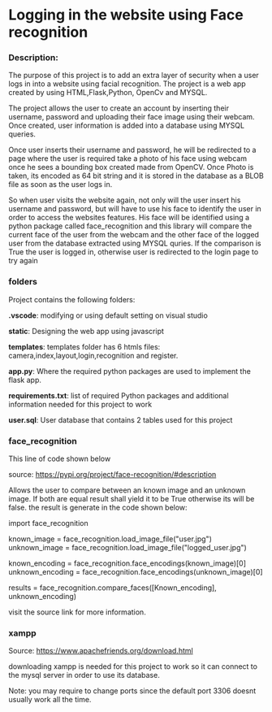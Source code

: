 
# Logging in the website using Face recognition

### Description:

The purpose of this project is to add an extra layer of security when a user logs in into a website using facial recognition.
The project is a web app created by using HTML,Flask,Python, OpenCv and MYSQL.

The project allows the user to create an account by inserting their username, password and uploading their face image using their webcam. Once created, user information is added into a database using MYSQL queries.

Once user inserts their username and password, he will be redirected to a page where the user is required take a photo of his face using webcam once he sees a bounding box created made from OpenCV. Once Photo is taken, its encoded as 64 bit string and it is stored in the database as a BLOB file as soon as the user logs in.

So when user visits the website again, not only will the user insert his username and password, but will have to use his face to identify the user in order to access the websites features. His face will be identified using a python package called face_recognition and this library will compare the current face of the user from the webcam and the other face of the logged user from the database extracted using MYSQL quries. If the comparison is True the user is logged in, otherwise user is redirected to the login page to try again


### folders
Project contains the following folders:

**.vscode**: modifying or using default setting on visual studio

**static**: Designing the web app using javascript

**templates**: templates folder has 6 htmls files: camera,index,layout,login,recognition and register.

**app.py**: Where the required python packages are used to implement the flask app.

**requirements.txt**: list of required Python packages and additional information needed for this project to work

**user.sql**: User database that contains 2 tables used for this project

### face_recognition
This line of code shown below 

source: https://pypi.org/project/face-recognition/#description

Allows the user to compare between an known image and an unknown image. If both are equal result shall yield it to be True otherwise its will be false.
the result is generate in the code shown below:

import face_recognition

known_image = face_recognition.load_image_file("user.jpg")
unknown_image = face_recognition.load_image_file("logged_user.jpg")

known_encoding = face_recognition.face_encodings(known_image)[0]
unknown_encoding = face_recognition.face_encodings(unknown_image)[0]

results = face_recognition.compare_faces([Known_encoding], unknown_encoding)

visit the source link for more information.

### xampp
Source: https://www.apachefriends.org/download.html

downloading xampp is needed for this project to work so it can connect to the mysql server in order to use its database.

Note: you may require to change ports since the default port 3306 doesnt usually work all the time.














